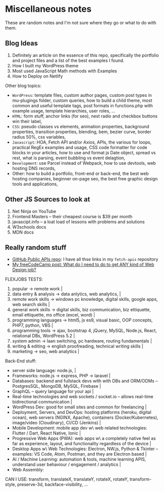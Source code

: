 # Miscellaneous notes

These are random notes and I'm not sure where they go or what to do with them.

## Blog Ideas

1. Definitely an article on the essence of this repo, specifically the portfolio and project files and a list of the best examples I found.
1. How I built my WordPress theme
1. Most used JavaScript Math methods with Examples
1. How to Deploy on Netlify

Other blog topics:

- `WordPress`: template files, custom author pages, custom post types in mu-plugings folder, custom queries, how to build a child theme, most common and useful template tags, post formats in functions.php with example usage, template hierarchies, user roles, ...
- `HTML`: form stuff, anchor links (for seo), nest radio and checkbox buttons win their label,
- `CSS`: pseudo classes vs elements, animation properties, background properties, transition properties, blending, bem, bezier curve, border radius 50%, css variables,
- `Javascript`: HOA, Fetch API and/or Axios, APIs, the various for loops, practical RegEx examples and usage, CSS code formatter for code blocks in your articles, how to use and format js Date object, spread vs rest, what is parsing, event bubbling vs event delagtion,
- `Development`: use Parcel instead of Webpack, how to use devtools, web hosting DNS records,
- Other: how to build a portfolio, front-end or back-end, the best web hosting companies, beginner on-page seo, the best free graphic design tools and applications,

## Other JS Sources to look at

1. Net Ninja on YouTube
2. Frontend Masters – their cheapest course is $39 per month
3. javascipt.info – a loat load of lessons with problems and solutions
4. W3schools docs
5. MDN docs

## Really random stuff

- [GitHub Public APIs repo](https://github.com/public-apis/public-apis): I have all thse links in my `fetch-apis` repository
- [My freeCodeCamp post: What do I need to do to get ANY kind of Web Design job?](https://forum.freecodecamp.org/t/what-do-i-need-to-do-to-get-any-kind-of-web-design-job/469146/15)

FLEXJOBS TESTS:

1. popular → remote work |
1. data entry & analysis → data anlytics, web analytics, |
1. remote work skills → windows pc knowledge, digital skills, google apps, web search skills |
1. general work skills → digital skills, biz communication, biz ettiquette, email ettiquette, ms office (excel, word) |
1. programming languages → html5, js es9, visual basic, OOP concepts, PHP7, python, VBS |
1. programming tools → ajax, bootstrap 4, jQuery, MySQL, Node.js, React, relational DBs, WordPress 5.2 |
1. system admin → laan switching, pc hardware, routing fundamentals |
1. writing & editing → english proofreading, technical writing skills |
1. marketing → seo, web analytics |

Back-End stuff:

- server side language: node.js, |
- Frameworks: node.js → express, PHP → laravel |
- Databases: backend and fullstack devs with with DBs and ORM/ODMs – PostgresSQL, MongoDB, MySQL, Firebase |
- GraphQL – query language for your api |
- Real-time technologies and web sockets / socket.io – allows real-time bidirectional communication |
- WordPress Dev: good for small sites and common for freelancing |
- Deployment, Servers, and DevOps: hosting platforms (heroku, digital ocean), web servers (NGINX, Apache), containers (Docker/Kubernetes), image/video (Cloudinary), CI/CD (Jenkins) |
- Mobile Development: mobile app dev w\ web related technologies: Flutter / Dart, React Native, Ionic |
- Progressive Web Apps (PWA): web apps w\ a completely native feel as far as experience, layout, and functionality regardless of the device |
- Desktop Apps w\ Web Technologies: Electron, NW.js, Python & Tkinter – examples: VS Code, Atom, Postman, and they are Electron based |
- AI / Machine Learning: automation & tools, machine learning APIS, understand user behaviour / engagement / analytics |
- Web Assembly:

CAN I USE: transform, translateX, translateY, rotateX, rotateY, transform-style, preserve-3d, backface-visibility, ...
